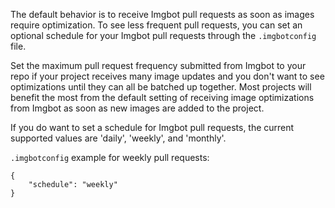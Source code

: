 The default behavior is to receive Imgbot pull requests as soon as images require optimization. To see less frequent pull requests, you can set an optional schedule for your Imgbot pull requests through the `.imgbotconfig` file. 

Set the maximum pull request frequency submitted from Imgbot to your repo if your project receives many image updates and you don't want to see optimizations until they can all be batched up together. Most projects will benefit the most from the default setting of receiving image optimizations from Imgbot as soon as new images are added to the project.

If you do want to set a schedule for Imgbot pull requests, the current supported values are 'daily', 'weekly', and 'monthly'.

`.imgbotconfig` example for weekly pull requests:

```
{
    "schedule": "weekly"
}
```
